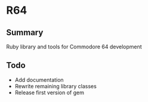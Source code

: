 # R64

## Summary

Ruby library and tools for Commodore 64 development

## Todo

* Add documentation
* Rewrite remaining library classes
* Release first version of gem
